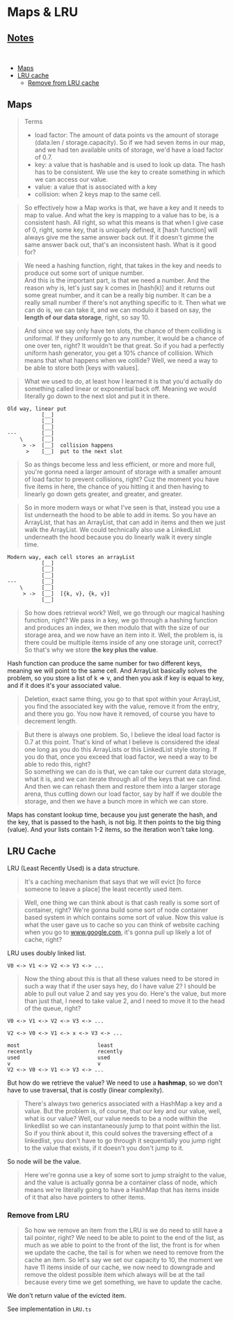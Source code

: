 # Maps & LRU

## [Notes](./notes.md)
<br>

- [Maps](#maps)
- [LRU cache](#lru-cache)
    - [Remove from LRU cache](#remove-from-lru)

## Maps

> Terms
> - load factor: The amount of data points vs the amount of storage (data.len / storage.capacity). So if we had seven items in our map, and we had ten available units of storage, we'd have a load factor of 0.7.
> - key: a value that is hashable and is used to look up data. The hash has to be consistent. We use the key to create something in which we can access our value.
> - value: a value that is associated with a key
> - collision: when 2 keys map to the same cell.

> So effectively how a Map works is that, we have a key and it needs to map to value. And what the key is mapping to a value has to be, is a consistent hash.
> All right, so what this means is that when I give case of 0, right, some key, that is uniquely defined, it [hash function] will always give me the same answer back out. If it doesn't gimme the same answer back out, that's an inconsistent hash. What is it good for?

> We need a hashing function, right, that takes in the key and needs to produce out some sort of unique number.  
And this is the important part, is that we need a number. And the reason why is, let's just say k comes in [hash(k)] and it returns out some great number, and it can be a really big number. It can be a really small number if there's not anything specific to it. Then what we can do is, we can take it, and we can modulo it based on say, the **length of our data storage**, right, so say 10.

> And since we say only have ten slots, the chance of them colliding is uniformal. If they uniformly go to any number, it would be a chance of one over ten, right? It wouldn't be that great. So if you had a perfectly uniform hash generator, you get a 10% chance of collision. Which means that what happens when we collide? Well, we need a way to be able to store both [keys with values].

> What we used to do, at least how I learned it is that you'd actually do something called linear or exponential back off. Meaning we would literally go down to the next slot and put it in there.

```text
Old way, linear put
           [__]
           [__]
           [__]
---        [__]
    \      [__]
     > ->  [__]  collision happens
      >    [__]  put to the next slot
```

> So as things become less and less efficient, or more and more full, you're gonna need a larger amount of storage with a smaller amount of load factor to prevent collisions, right? Cuz the moment you have five items in here, the chance of you hitting it and then having to linearly go down gets greater, and greater, and greater.

> So in more modern ways or what I've seen is that, instead you use a list underneath the hood to be able to add in items. So you have an ArrayList, that has an ArrayList, that can add in items and then we just walk the ArrayList. We could technically also use a LinkedList underneath the hood because you do linearly walk it every single time.

```text
Modern way, each cell stores an arrayList
           [__]
           [__]
           [__]
---        [__]
    \      [__]
     > ->  [__]  [{k, v}, {k, v}]
           [__] 
```

> So how does retrieval work? Well, we go through our magical hashing function, right? We pass in a key, we go through a hashing function and produces an index, we then modulo that with the size of our storage area, and we now have an item into it. Well, the problem is, is there could be multiple items inside of any one storage unit, correct? So that's why we store **the key plus the value**.

Hash function can produce the same number for two different keys, meaning we will point to the same cell. And ArrayList basically solves the problem, so you store a list of k => v, and then you ask if key is equal to key, and if it does it's your associated value.

> Deletion, exact same thing, you go to that spot within your ArrayList, you find the associated key with the value, remove it from the entry, and there you go. You now have it removed, of course you have to decrement length.

> But there is always one problem. So, I believe the ideal load factor is 0.7 at this point. That's kind of what I believe is considered the ideal one long as you do this ArrayLists or this LinkedList style storing. If you do that, once you exceed that load factor, we need a way to be able to redo this, right?   
So something we can do is that, we can take our current data storage, what it is, and we can iterate through all of the keys that we can find. And then we can rehash them and restore them into a larger storage arena, thus cutting down our load factor, say by half if we double the storage, and then we have a bunch more in which we can store.

Maps has constant lookup time, because you just generate the hash, and the key, that is passed to the hash, is not big. It then points to the big thing (value). And your lists contain 1-2 items, so the iteration won't take long.

## LRU Cache

LRU (Least Recently Used) is a data structure.

> It's a caching mechanism that says that we will evict [to force someone to leave a place] the least recently used item.

> Well, one thing we can think about is that cash really is some sort of container, right? We're gonna build some sort of node container based system in which contains some sort of value. Now this value is what the user gave us to cache so you can think of website caching when you go to www.google.com, it's gonna pull up likely a lot of cache, right?

LRU uses doubly linked list.

```text
V0 <-> V1 <-> V2 <-> V3 <-> ...
```

> Now the thing about this is that all these values need to be stored in such a way that if the user says hey, do I have value 2? I should be able to pull out value 2 and say yes you do. Here's the value, but more than just that, I need to take value 2, and I need to move it to the head of the queue, right?

```text
V0 <-> V1 <-> V2 <-> V3 <-> ...

V2 <-> V0 <-> V1 <-> x <-> V3 <-> ...

most                         least
recently                     recently
used                         used
v                            v
V2 <-> V0 <-> V1 <-> V3 <-> ...
```

But how do we retrieve the value? We need to use a **hashmap**, so we don't have to use traversal, that is costly (linear complexity).

> There's always two generics associated with a HashMap a key and a value. But the problem is, of course, that our key and our value, well, what is our value? Well, our value needs to be a node within the linkedlist so we can instantaneously jump to that point within the list.   
So if you think about it, this could solves the traversing effect of a linkedlist, you don't have to go through it sequentially you jump right to the value that exists, if it doesn't you don't jump to it.

So node will be the value.

> Here we're gonna use a key of some sort to jump straight to the value, and the value is actually gonna be a container class of node, which means we're literally going to have a HashMap that has items inside of it that also have pointers to other items.

### Remove from LRU

> So how we remove an item from the LRU is we do need to still have a tail pointer, right? We need to be able to point to the end of the list, as much as we able to point to the front of the list, the front is for when we update the cache, the tail is for when we need to remove from the cache an item. So let's say we set our capacity to 10, the moment we have 11 items inside of our cache, we now need to downgrade and remove the oldest possible item which always will be at the tail because every time we get something, we have to update the cache.

We don't return value of the evicted item.

See implementation in `LRU.ts`